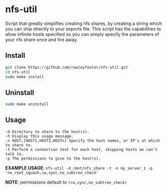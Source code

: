 # nfs-util
Script that greatly simplifies creating nfs shares, by creating a string which you can ship directly to your exports file. This script has the capabilities to allow infinite hosts specified so you can simply specify the parameters of your nfs share once and fire away.

## Install
```bash
git clone https://github.com/rawleyfowler/nfs-util.git
cd nfs-util
sudo make install
```

## Uninstall
```bash
sudo make uninstall
```

## Usage
```
-d Directory to share to the host(s).
-h Display this usage message.
-n HOST,[HOST1,HOST2,HOSTn] Specify the host names, or IP's at which to share to.
-t Perform a connection test for each host, skipping hosts we can't talk to.
-p The permissions to give to the host(s).
```

<b>EXAMPLE USAGE</b>: `nfs-util -d /mnt/nfs_share -t -n my_server_1 -p 'no_root_squash,rw,sync,no_subtree_check'`

<b>NOTE</b>: permissions default to `(rw,sync,no_subtree_check)`
